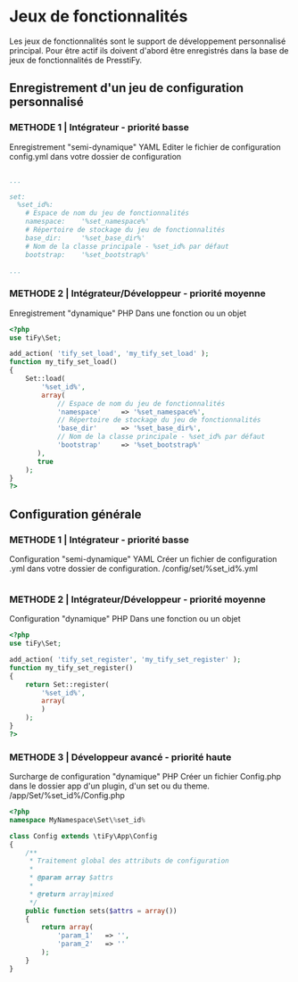 # Jeux de fonctionnalités

Les jeux de fonctionnalités sont le support de développement personnalisé principal. 
Pour être actif ils doivent d'abord être enregistrés dans la base de jeux de fonctionnalités de PresstiFy.

## Enregistrement d'un jeu de configuration personnalisé

### METHODE 1 | Intégrateur - priorité basse

Enregistrement "semi-dynamique" YAML 
Editer le fichier de configuration config.yml dans votre dossier de configuration

```yml

...

set:
  %set_id%:
  	# Espace de nom du jeu de fonctionnalités
    namespace:    '%set_namespace%'
    # Répertoire de stockage du jeu de fonctionnalités
    base_dir:     '%set_base_dir%'
    # Nom de la classe principale - %set_id% par défaut
    bootstrap:    '%set_bootstrap%'

...

```

### METHODE 2 | Intégrateur/Développeur - priorité moyenne

Enregistrement "dynamique" PHP 
Dans une fonction ou un objet

```php
<?php
use tiFy\Set;

add_action( 'tify_set_load', 'my_tify_set_load' );
function my_tify_set_load()
{
    Set::load(
        '%set_id%',
        array(
		  	// Espace de nom du jeu de fonctionnalités
		    'namespace'		=> '%set_namespace%',
		   	// Répertoire de stockage du jeu de fonctionnalités
		    'base_dir'		=> '%set_base_dir%',
		   	// Nom de la classe principale - %set_id% par défaut
		    'bootstrap'		=> '%set_bootstrap%'	
       ), 
       true
    );
}
?>
```

## Configuration générale

### METHODE 1 | Intégrateur - priorité basse

Configuration "semi-dynamique" YAML 
Créer un fichier de configuration .yml dans votre dossier de configuration.
/config/set/%set_id%.yml

```yml

```

### METHODE 2 | Intégrateur/Développeur - priorité moyenne

Configuration "dynamique" PHP 
Dans une fonction ou un objet

```php
<?php
use tiFy\Set;

add_action( 'tify_set_register', 'my_tify_set_register' );
function my_tify_set_register()
{
    return Set::register(
        '%set_id%',
        array(
        )
    );
}
?>
```

### METHODE 3 | Développeur avancé - priorité haute

Surcharge de configuration "dynamique" PHP
Créer un fichier Config.php dans le dossier app d'un plugin, d'un set ou du theme.
/app/Set/%set_id%/Config.php

```php
<?php
namespace MyNamespace\Set\%set_id%

class Config extends \tiFy\App\Config
{
    /**
     * Traitement global des attributs de configuration
     * 
     * @param array $attrs
     * 
     * @return array|mixed
     */
    public function sets($attrs = array())
    {
        return array(
            'param_1'   => '',
            'param_2'   => ''
        );
    }
}
```